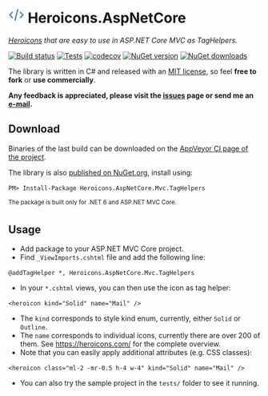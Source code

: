 ![Heroicons.AspNetCore logo](https://raw.githubusercontent.com/tompazourek/Heroicons.AspNetCore/master/assets/logo_32.png) Heroicons.AspNetCore
=====================

*[Heroicons](https://heroicons.com/) that are easy to use in ASP.NET Core MVC as TagHelpers.*

[![Build status](https://img.shields.io/appveyor/ci/tompazourek/heroicons-aspnetcore/master.svg)](https://ci.appveyor.com/project/tompazourek/heroicons-aspnetcore)
[![Tests](https://img.shields.io/appveyor/tests/tompazourek/heroicons-aspnetcore/master.svg)](https://ci.appveyor.com/project/tompazourek/heroicons-aspnetcore/build/tests)
[![codecov](https://codecov.io/gh/tompazourek/Heroicons.AspNetCore/branch/master/graph/badge.svg?token=31JTU6543K)](https://codecov.io/gh/tompazourek/Heroicons.AspNetCore)
[![NuGet version](https://img.shields.io/nuget/v/Heroicons.AspNetCore.Mvc.TagHelpers.svg)](https://www.nuget.org/packages/Heroicons.AspNetCore.Mvc.TagHelpers/)
[![NuGet downloads](https://img.shields.io/nuget/dt/Heroicons.AspNetCore.Mvc.TagHelpers.svg)](https://www.nuget.org/packages/Heroicons.AspNetCore.Mvc.TagHelpers/)


The library is written in C# and released with an [MIT license](https://raw.githubusercontent.com/tompazourek/Heroicons.AspNetCore.Mvc.TagHelpers/master/LICENSE), so feel **free to fork** or **use commercially**.

**Any feedback is appreciated, please visit the [issues](https://github.com/tompazourek/Heroicons.AspNetCore.Mvc.TagHelpers/issues?state=open) page or send me an [e-mail](mailto:tom.pazourek@gmail.com).**

Download
--------

Binaries of the last build can be downloaded on the [AppVeyor CI page of the project](https://ci.appveyor.com/project/tompazourek/heroicons-aspnetcore/build/artifacts).

The library is also [published on NuGet.org](https://www.nuget.org/packages/Heroicons.AspNetCore.Mvc.TagHelpers/), install using:

```
PM> Install-Package Heroicons.AspNetCore.Mvc.TagHelpers
```

<sup>The package is built only for .NET 6 and ASP.NET MVC Core.</sup>

Usage
-----

- Add package to your ASP.NET MVC Core project.
- Find `_ViewImports.cshtml` file and add the following line:

```cshtml
@addTagHelper *, Heroicons.AspNetCore.Mvc.TagHelpers
```

- In your `*.cshtml` views, you can then use the icon as tag helper:

```cshtml
<heroicon kind="Solid" name="Mail" />
```

- The `kind` corresponds to style kind enum, currently, either `Solid` or `Outline`.
- The `name` corresponds to individual icons, currently there are over 200 of them. See https://heroicons.com/ for the complete overview.
- Note that you can easily apply additional attributes (e.g. CSS classes):

```cshtml
<heroicon class="ml-2 -mr-0.5 h-4 w-4" kind="Solid" name="Mail" />
```

- You can also try the sample project in the `tests/` folder to see it running.